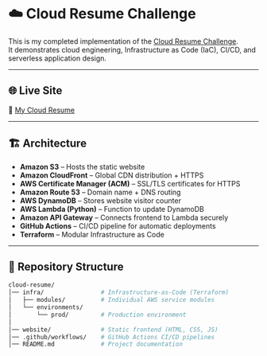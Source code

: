 # ☁️ Cloud Resume Challenge

This is my completed implementation of the [Cloud Resume Challenge](https://cloudresumechallenge.dev/).  
It demonstrates cloud engineering, Infrastructure as Code (IaC), CI/CD, and serverless application design.

---

## 🌐 Live Site
🔗 [My Cloud Resume](https://tien-cloud.com)

---

## 🏗️ Architecture

- **Amazon S3** – Hosts the static website  
- **Amazon CloudFront** – Global CDN distribution + HTTPS  
- **AWS Certificate Manager (ACM)** – SSL/TLS certificates for HTTPS  
- **Amazon Route 53** – Domain name + DNS routing  
- **AWS DynamoDB** – Stores website visitor counter  
- **AWS Lambda (Python)** – Function to update DynamoDB  
- **Amazon API Gateway** – Connects frontend to Lambda securely  
- **GitHub Actions** – CI/CD pipeline for automatic deployments  
- **Terraform** – Modular Infrastructure as Code  

---

## 📂 Repository Structure

```bash
cloud-resume/
│── infra/                # Infrastructure-as-Code (Terraform)
│   ├── modules/          # Individual AWS service modules
│   └── environments/
│       └── prod/         # Production environment
│
│── website/              # Static frontend (HTML, CSS, JS)
│── .github/workflows/    # GitHub Actions CI/CD pipelines
│── README.md             # Project documentation

